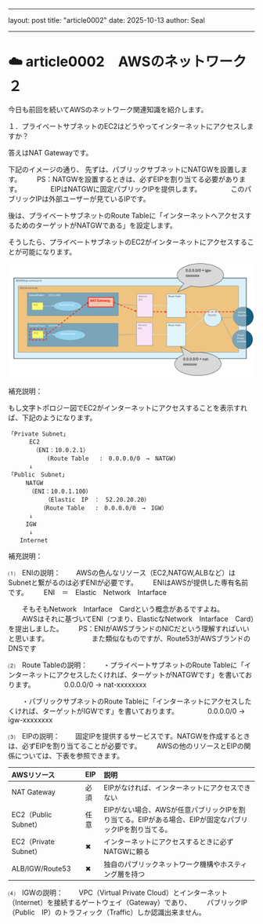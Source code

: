 
---

layout: post
title: "article0002"
date: 2025-10-13
author: Seal

---


# ☁️ article0002　AWSのネットワーク２


今日も前回を続いてAWSのネットワーク関連知識を紹介します。

１．プライベートサブネットのEC2はどうやってインターネットにアクセスしますか？

答えはNAT Gatewayです。

下記のイメージの通り、
先ずは、パブリックサブネットにNATGWを設置します。
　　PS：NATGWを設置するときは、必ずEIPを割り当てる必要があります。
　　　　EIPはNATGWに固定パブリックIPを提供します。
　　　　このパブリックIPは外部ユーザーが見ているIPです。

後は、プライベートサブネットのRoute Tableに「インターネットへアクセスするためのターゲットがNATGWである」を設定します。

そうしたら、プライベートサブネットのEC2がインターネットにアクセスすることが可能になります。

![プライベートサブネットのEC2の通信フロー]( /assets/images/0002-1.png )

補充説明：


もし文字トポロジー図でEC2がインターネットにアクセスすることを表示すれば、下記のようになります。


```text
「Private Subnet」
      EC2     
       （ENI：10.0.2.1）    
           (Route Table   :　0.0.0.0/0　→　NATGW)           
      ↓     
「Public　Subnet」
　　　NATGW
　　　　（ENI：10.0.1.100）
        　　（Elastic　IP　：　52.20.20.20）
　　　　　　（Route Table   :　0.0.0.0/0　→　IGW） 
      ↓
　　　IGW
      ↓
　　Internet
```


補充説明：

⑴　ENIの説明：
　　AWSの色んなリソース（EC2,NATGW,ALBなど）はSubnetと繋がるのは必ずENIが必要です。
　　ENIはAWSが提供した専有名前です。
　　ENI　＝　Elastic　Network　Intarface

　　そもそもNetwork　Intarface　Cardという概念があるですよね。
　　AWSはそれに基づいてENI（つまり、ElasticなNetwork　Intarface　Card）を提出しました。
    　　PS：ENIがAWSブランドのNICだという理解すればいいと思います。
　　　　　　また類似なものですが、Route53がAWSブランドのDNSです

⑵　Route Tableの説明：
　　・プライベートサブネットのRoute Tableに「インターネットにアクセスしたくければ、ターゲットがNATGWです」を書いております。
　　　　0.0.0.0/0 → nat-xxxxxxxx

　　・パブリックサブネットのRoute Tableに「インターネットにアクセスしたくければ、ターゲットがIGWです」を書いております。
　　　　0.0.0.0/0 → igw-xxxxxxxx

⑶　EIPの説明：
　　固定IPを提供するサービスです。NATGWを作成するときは、必ずEIPを割り当てることが必要です。
　　AWSの他のリソースとEIPの関係については、下表を参照できます。

| AWSリソース | EIP | 説明 | 
|:------------------------|:----------------|:---------------------------------------------------------|
| NAT Gateway | 必須 | EIPがなければ、インターネットにアクセスできない|
| EC2（Public　Subnet） | 任意 | EIPがない場合、AWSが任意パブリックIPを割り当てる。EIPがある場合、EIPが固定なパブリックIPを割り当てる。　|
| EC2（Private　Subnet）  | ✖ | インターネットにアクセスするときに必ずNATGWに頼る |
| ALB/IGW/Route53 | ✖ | 独自のパブリックネットワーク機構やホスティング層を持つ |


⑷　IGWの説明：
　　VPC（Virtual Private Cloud）とインターネット（Internet）を接続するゲートウェイ（Gateway）であり、
　　パブリックIP（Public　IP）のトラフィック（Traffic）しか認識出来ません。


